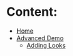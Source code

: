  # Content:
* [Home](/)
* [Advanced Demo](advanced-demo/advancedDemo.md "Advanced Demo")
  * [Adding Looks](advanced-demo/addLook.md "Add Looks")

